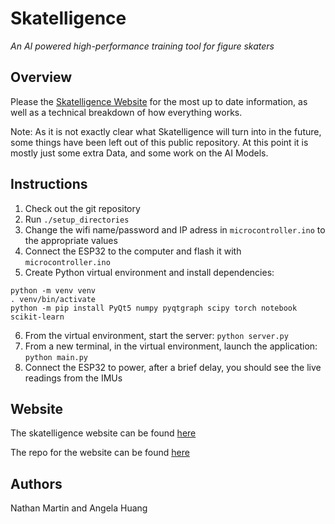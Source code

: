 # Skatelligence
*An AI powered high-performance training tool for figure skaters*
## Overview
Please the [Skatelligence Website](skatelligence.ca) for the most up to date information, as well as a technical breakdown of how everything works.

Note: As it is not exactly clear what Skatelligence will turn into in the future, some things have been left out of this public repository. At this point it is mostly just some extra Data, and some work on the AI Models.
## Instructions
1. Check out the git repository
2. Run `./setup_directories`
3. Change the wifi name/password and IP adress in `microcontroller.ino` to the appropriate values
4. Connect the ESP32 to the computer and flash it with `microcontroller.ino`
5. Create Python virtual environment and install dependencies:
```
python -m venv venv
. venv/bin/activate
python -m pip install PyQt5 numpy pyqtgraph scipy torch notebook scikit-learn
```
6. From the virtual environment, start the server: `python server.py`
7. From a new terminal, in the virtual environment, launch the application: `python main.py`
8. Connect the ESP32 to power, after a brief delay, you should see the live readings from the IMUs
## Website
The skatelligence website can be found [here](https://skatelligence.ca/)

The repo for the website can be found [here](https://github.com/ayihuang/ayihuang.github.io/)
## Authors
Nathan Martin and Angela Huang
